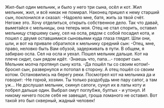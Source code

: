   Жил-был один мельник, и было у него три сына, осёл и кот. Жил мельник, жил, и всё никак не помирал.
Наконец пришел к нему старший сын, поклонился и сказал:
-Надоело мне, батя, жить за твой счёт. Негоже это. Хочу отделиться, открыть собственное дело. Так что давай, выметайся с мельницы, она теперь моя.
Отец не стал спорить, оставил мельницу старшему сыну, сел на осла, рядом с собой посадил кота, и пошел с двумя оставшимися сыновьями куда глаза глядят. Шли они, шли, и вот на привале обратился к мельнику средний сын:
-Отец, мне, право, неловко быть Вам обузой, задерживать в пути. В общем, я забираю осла.
Сел на осла и уехал.
Пошел мельник дальше. Кот на плече сидит, сын рядом идёт.
-Знаешь что, папа...- говорит сын.
Мельник молча протянул сыну кота.
-Да пошёл ты со своим котом!- бросил сын, развернулся и потопал в сторону. А отец пошёл со своим котом.
Остановились на берегу реки. Посмотрел кот на мельника да и говорит:
-Не горюй, хозяин. Ты только раздобудь мне пару сапог, а там уж...
Не дослушал мельник, скинул сапоги, сунул их в лапы коту и побрел дальше один. Выбрал омут поглубже, бултых - и утонул. И никому ничего после себя не завещал, гроша ломаного не оставил. Вот такой это был скверный, жадный человек!    